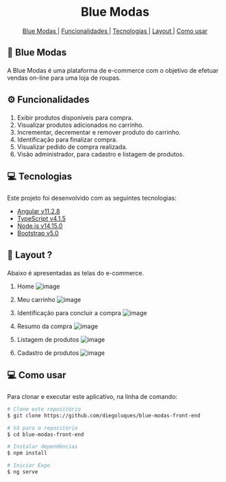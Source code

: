 <h1 align="center" >
  Blue Modas
</h1>

<p align="center">
  <a href='#home'>Blue Modas </a>|
  <a href='#functionalities'>Funcionalidades </a>|
  <a href='#tecnologies'>Tecnologias </a>|
  <a href='#layout'>Layout </a>|
  <a href="#como">Como usar </a>
</p>

## <p id='home'>🏪 Blue Modas </p>
A Blue Modas é uma plataforma de e-commerce com o objetivo de efetuar vendas on-line para uma loja de roupas.

## <p id='functionalities'> ⚙ Funcionalidades </p>
1. Exibir produtos disponíveis para compra.
2. Visualizar produtos adicionados no carrinho.
3. Incrementar, decrementar e remover produto do carrinho.
4. Identificação para finalizar compra.
5. Visualizar pedido de compra realizada.
6. Visão administrador, para cadastro e listagem de produtos.

## <p id='tecnologies'>💻 Tecnologias </p>
Este projeto foi desenvolvido com as seguintes tecnologias:

-  [Angular v11.2.8](https://angular.io/)
-  [TypeScript v4.1.5](https://www.typescriptlang.org/)
-  [Node.js v14.15.0](https://nodejs.org/en/)
-  [Bootstrap v5.0](https://getbootstrap.com/)

## <p id='layout'>🎨 Layout ? </p>
Abaixo é apresentadas as telas do e-commerce.

1. Home
![image](https://user-images.githubusercontent.com/55838972/114640362-efafb380-9c9d-11eb-9bbd-d9257f09c0c2.png)

2. Meu carrinho
![image](https://user-images.githubusercontent.com/55838972/114640484-3ac9c680-9c9e-11eb-9d47-fdfff66d1bea.png)

4. Identificação para concluir a compra
![image](https://user-images.githubusercontent.com/55838972/114640541-56cd6800-9c9e-11eb-943c-7ff4b7763075.png)

6. Resumo da compra
![image](https://user-images.githubusercontent.com/55838972/114640606-7a90ae00-9c9e-11eb-99da-5661003f5502.png)

8. Listagem de produtos
![image](https://user-images.githubusercontent.com/55838972/114640696-a3b13e80-9c9e-11eb-8828-11cb197069bf.png)

9. Cadastro de produtos
![image](https://user-images.githubusercontent.com/55838972/114640738-b62b7800-9c9e-11eb-9503-2aaf44bb1cc2.png)

## <p id='como'>💻 Como usar </p>
Para clonar e executar este aplicativo, na linha de comando:

```bash
# Clone este repositório
$ git clone https://github.com/diegoluques/blue-modas-front-end

# Vá para o repositório
$ cd blue-modas-front-end

# Instalar dependências
$ npm install

# Iniciar Expo
$ ng serve
```

